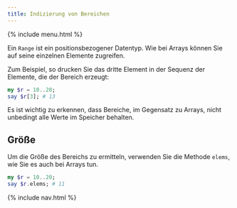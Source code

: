 ```yaml
---
title: Indizierung von Bereichen
---
```


{% include menu.html %}

Ein `Range` ist ein positionsbezogener Datentyp. Wie bei Arrays können Sie auf seine einzelnen Elemente zugreifen.

Zum Beispiel, so drucken Sie das dritte Element in der Sequenz der Elemente, die der Bereich erzeugt:

```raku
my $r = 10..20;
say $r[3]; # 13
```

Es ist wichtig zu erkennen, dass Bereiche, im Gegensatz zu Arrays, nicht unbedingt alle Werte im Speicher behalten.

## Größe

Um die Größe des Bereichs zu ermitteln, verwenden Sie die Methode `elems`, wie Sie es auch bei Arrays tun.

```raku
my $r = 10..20;
say $r.elems; # 11
```

{% include nav.html %}